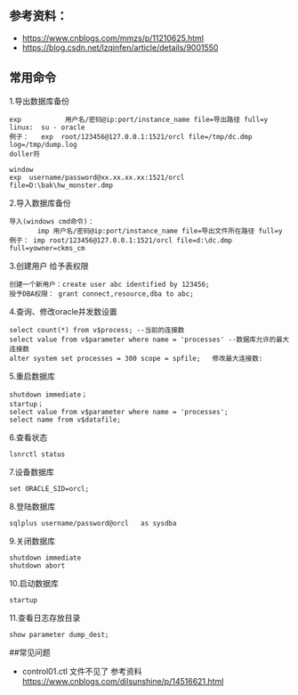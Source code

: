 
## 参考资料：
- https://www.cnblogs.com/mmzs/p/11210625.html
- https://blog.csdn.net/lzqinfen/article/details/9001550

## 常用命令
1.导出数据库备份
```
exp           用户名/密码@ip:port/instance_name file=导出路径 full=y
linux:  su - oracle
例子：   exp  root/123456@127.0.0.1:1521/orcl file=/tmp/dc.dmp log=/tmp/dump.log    
doller符

window
exp  username/password@xx.xx.xx.xx:1521/orcl file=D:\bak\hw_monster.dmp
```

2.导入数据库备份
```
导入(windows cmd命令)：
       imp 用户名/密码@ip:port/instance_name file=导出文件所在路径 full=y
例子： imp root/123456@127.0.0.1:1521/orcl file=d:\dc.dmp full=yowner=ckms_cm
```

3.创建用户  给予表权限
```
创建一个新用户：create user abc identified by 123456;
授予DBA权限： grant connect,resource,dba to abc;
```

4.查询、修改oracle并发数设置
```
select count(*) from v$process; --当前的连接数
select value from v$parameter where name = 'processes' --数据库允许的最大连接数
alter system set processes = 300 scope = spfile;   修改最大连接数:
```

5.重启数据库
```
shutdown immediate；
startup；
select value from v$parameter where name = 'processes';
select name from v$datafile;
```

6.查看状态
```
lsnrctl status
```

7.设备数据库
```
set ORACLE_SID=orcl;
```

8.登陆数据库
```
sqlplus username/password@orcl   as sysdba
```

9.关闭数据库
```
shutdown immediate
shutdown abort
```

10.启动数据库
```
startup
```

11.查看日志存放目录
```
show parameter dump_dest;
```

##常见问题
* control01.ctl 文件不见了
参考资料 https://www.cnblogs.com/djlsunshine/p/14516621.html

